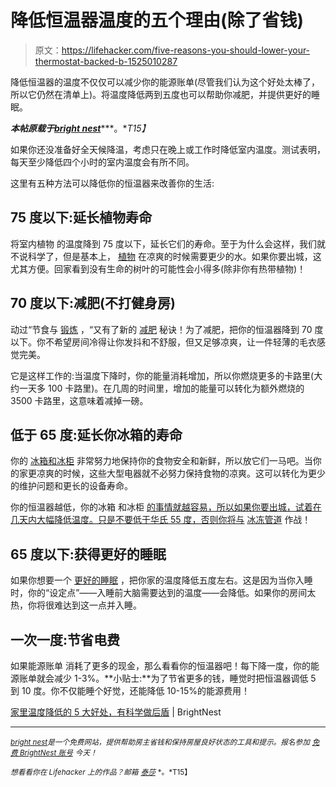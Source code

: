 # 降低恒温器温度的五个理由(除了省钱)

> 原文：<https://lifehacker.com/five-reasons-you-should-lower-your-thermostat-backed-b-1525010287>

降低恒温器的温度不仅仅可以减少你的能源账单(尽管我们认为这个好处太棒了，所以它仍然在清单上)。将温度降低两到五度也可以帮助你减肥，并提供更好的睡眠。



***本帖原载于***[***bright nest***](https://brightnest.com/posts/5-benefits-of-lower-temperatures-at-home-backed-by-science)***。**T15】*

如果你还没准备好全天候降温，考虑只在晚上或工作时降低室内温度。测试表明，每天至少降低四个小时的室内温度会有所不同。

这里有五种方法可以降低你的恒温器来改善你的生活:

## 75 度以下:延长植物寿命

将室内植物 的温度降到 75 度以下，延长它们的寿命。至于为什么会这样，我们就不说科学了，但是基本上， [植物](https://lifehacker.com/want-to-create-a-more-productive-workspace-buy-some-de-1468507349) 在凉爽的时候需要更少的水。如果你要出城，这尤其方便。回家看到没有生命的树叶的可能性会小得多(除非你有热带植物)！

## 70 度以下:减肥(不打健身房)

动过“节食与 [锻炼](https://brightnest.com/posts/want-flat-abs-try-home-maintenance/) ，“又有了新的 [减肥](https://lifehacker.com/how-i-lost-100-pounds-5930378) 秘诀！为了减肥，把你的恒温器降到 70 度以下。你不希望房间冷得让你发抖和不舒服，但又足够凉爽，让一件轻薄的毛衣感觉完美。

它是这样工作的:当温度下降时，你的能量消耗增加，所以你燃烧更多的卡路里(大约一天多 100 卡路里)。在几周的时间里，增加的能量可以转化为额外燃烧的 3500 卡路里，这意味着减掉一磅。

## 低于 65 度:延长你冰箱的寿命

你的 [冰箱和冰柜](https://brightnest.com/todos/maintain-your-fridge-and-freezer) 非常努力地保持你的食物安全和新鲜，所以放它们一马吧。当你的家更凉爽的时候，这些大型电器就不必努力保持食物的凉爽。这可以转化为更少的维护问题和更长的设备寿命。

你的恒温器越低，你的冰箱 和冰柜 [的事情就越容易，所以如果你要出城，试着在几天内大幅降低温度。只是不要低于华氏 55 度，否则你将与](https://lifehacker.com/this-infographic-shows-you-how-to-organize-your-fridge-1507937555) [冰冻管道](https://brightnest.com/todos/prevent-your-pipes-from-freezing) 作战！

## 65 度以下:获得更好的睡眠

如果你想要一个 [更好的睡眠](https://lifehacker.com/how-can-i-fall-asleep-faster-1503720985) ，把你家的温度降低五度左右。这是因为当你入睡时，你的“设定点”——入睡前大脑需要达到的温度——会降低。如果你的房间太热，你将很难达到这一点并入睡。

## 一次一度:节省电费

如果能源账单 消耗了更多的现金，那么看看你的恒温器吧！每下降一度，你的能源账单就会减少 1-3%。**小贴士:**为了节省更多的钱，睡觉时把恒温器调低 5 到 10 度。你不仅能睡个好觉，还能降低 10-15%的能源费用！

[家里温度降低的 5 大好处，有科学做后盾](https://brightnest.com/posts/5-benefits-of-lower-temperatures-at-home-backed-by-science) | BrightNest

* * *

[<small>*bright nest*</small>](https://brightnest.com/)<small>*是一个免费网站，提供帮助房主省钱和保持房屋良好状态的工具和提示。报名参加*</small> [<small>*免费 BrightNest 账号*</small>](https://brightnest.com/users/sign_up) <small>*今天！*</small>

<small>*想看看你在 Lifehacker 上的作品？邮箱*</small> [<small>*泰莎*</small>](https://mail.google.com/mail/?view=cm&fs=1&tf=1&to=tessa@lifehacker.com) <small>*。*T15】</small>